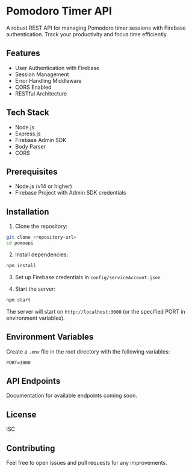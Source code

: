 # Pomodoro Timer API

A robust REST API for managing Pomodoro timer sessions with Firebase authentication. Track your productivity and focus time efficiently.

## Features

- User Authentication with Firebase
- Session Management
- Error Handling Middleware
- CORS Enabled
- RESTful Architecture

## Tech Stack

- Node.js
- Express.js
- Firebase Admin SDK
- Body Parser
- CORS

## Prerequisites

- Node.js (v14 or higher)
- Firebase Project with Admin SDK credentials

## Installation

1. Clone the repository:
```bash
git clone <repository-url>
cd pomoapi
```

2. Install dependencies:
```bash
npm install
```

3. Set up Firebase credentials in `config/serviceAccount.json`

4. Start the server:
```bash
npm start
```

The server will start on `http://localhost:3000` (or the specified PORT in environment variables).

## Environment Variables

Create a `.env` file in the root directory with the following variables:
```
PORT=3000
```

## API Endpoints

Documentation for available endpoints coming soon.

## License

ISC

## Contributing

Feel free to open issues and pull requests for any improvements.
